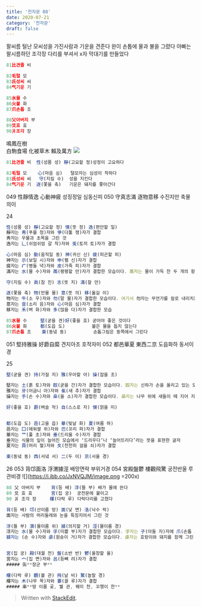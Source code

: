 ```yaml
---
title: '천자문 08'
date: 2020-07-21
category: '천자문'
draft: false
---
```


팔씨름
털난 모씨성을  가진사람과 기운을 견준다
완이 손톱에 물과 불을 그렸다
아빠는 팔시름하던 조각장 다리를 부셔서  x자 막대기를 만들었다
```js
81比견줄 비

82毛털 모
83氏성씨 씨
84气기운 기

85水물 수
86火불 화
87爪손톱 조

88父아버지 부
89爻효 효
90爿조각 장
```

鳴鳳在樹  
白駒食場
化被草木
賴及萬方
![](https://i.ibb.co/HG896Z8/image.png)
```js
81比견줄 비  性(성품 성) 靜(고요할 정)성정이 고요하다

82毛털 모    心(마음 심)   털모자는 심성이 착하다
83氏성씨 씨   守(지킬 수)  성을 지킨다
84气기운 기  逐(쫓을 축)   기운은 돼지를 쫓아간다
```

049 性靜情逸 心動神疲 성징정일 심동신피
050 守真志滿 逐物意移 수진지만 축물의이

24
```js
性(성품 성) 靜(고요할 정) 情(뜻 정) 逸(편안할 일)
靜자는 靑(푸를 청)자와 爭(다툴 쟁)자가 결합
靑자는 우물과 초목을 그린 것
逸자는 辶(쉬엄쉬엄 갈 착)자와 兎(토끼 토)자가 결합

心(마음 심) 動(움직일 동) 神(귀신 신) 疲(피곤할 피)
神자는 示(보일 시)자와 申(펼 신)자가 결합
疲자는 疒(병들 녁)자와 皮(가죽 피)자가 결합
滿자는 水(물 수)자와 㒼(평평할 만)자가 결합한 모습이다. 㒼자는 물이 가득 찬 두 개의 항아리를 끈으로 묶어 놓은 모습을 그린 것

守(지킬 수) 眞(참 진) 志(뜻 지) 滿(찰 만)

逐(쫓을 축) 物(만물 물) 意(뜻 의) 移(옮길 이)
物자는 牛(소 우)자와 勿(말 물)자가 결합한 모습이다. 여기서 勿자는 무언가를 칼로 내리치는 모습
意자는 音(소리 음)자와 心(마음 심)자가 결합
移자는 禾(벼 화)자와 多(많을 다)자가 결합한 모습
```
```js
85水물 수     堅(굳을 견)好(좋을 호) 굳어야 좋은 것이다
86火불 화     都(도읍 도)          불은 물을 돕지 않는다
87爪손톱 조    東(동녘 동)          손톱그림은 동쪽에서 그린다
```
051 堅持雅操 好爵自縻 견지아조 호작자미
052 都邑華夏 東西二京  도읍화하 동서이경

25
```js
堅(굳을 견) 持(가질 지) 雅(우아할 아) 操(잡을 조)

堅자는 土(흙 토)자와 臤(굳을 간)자가 결합한 모습이다. 臤자는 신하가 손을 올리고 있는 모습
雅자는 牙(어금니 아)자와 隹(새 추)자가 결합
操자는 手(손 수)자와 喿(울 소)자가 결합한 모습이다. 喿자는 나무 위에 새들이 떼 지어 지저귀는 모습

好(좋을 호) 爵(벼슬 작) 自(스스로 자) 慔(얽을 미)


都(도읍 도) 邑(고을 읍) 華(빛날 화) 夏(여름 하)
邑자는 囗(에워쌀 위)자와 巴(꼬리 파)자가 결합
華자는 艹(풀 초)자와 垂(드리울 수)자가 결합
垂자는 식물의 잎이 늘어진 모습에서 ‘드리우다’나 ‘늘어뜨리다’라는 뜻을 표현한 글자
夏자는 頁(머리 혈)자와 夊(천천히 걸을 쇠)자가 결합

東(동녘 동) 西(서녘 서) 二(두 이) 京(서울 경)

```

26
 053 背邙面洛 浮渭據涇  배망면락 부위거경
 054 宮殿盤鬱 樓觀飛驚 궁전반울  루관비경
 ![](https://i.ibb.co/JxNVQJM/image.png =200x)
```js
88 父 아버지 부    背(등 배) 浮(뜰 부) 배가 물에 뜬다
89 爻 효 효       宮(집 궁)  궁전문에 붙이고 
90 爿 조각 장     樓(다락 루) 다락다리를 고쳤다
```
```js
背(등 배) 邙(산이름 망) 面(낯 면) 洛(낙수 락)
面자는 사람의 머리둘레와 눈을 특징지어서 그린 것

浮(뜰 부) 渭(물이름 위) 據(의지할 거) 涇(물이름 경)
浮자는 水(물 수)자와 孚(미쁠 부)자가 결합한 모습이다. 孚자는 子(아들 자)자에 爪(손톱 조)자가 결합
據자는 (손 수)자와 豦(원숭이 거)자가 결합한 모습이다. 豦자는 호랑이와 돼지를 함께 그린 것으로 본래는 ‘멧돼지’를 뜻


宮(집 궁) 殿(대궐 전) 盤(소반 반) 鬱(울창할 울)
宮자는 宀(집 면)자와 呂(등뼈 려)자가 결합
##### 缶**장군 부**

樓(다락 루) 觀(볼 관) 飛(날 비) 驚(놀랄 경)
樓자는 木(나무 목)자와 婁(끌 루)자가 결합
##### 串**땅 이름 곶, 꿸 관, 꿰미 천, 꼬챙이 찬**
```
> Written with [StackEdit](https://stackedit.io/).

<!--stackedit_data:
eyJoaXN0b3J5IjpbMTA0ODQxMzgxLDEyNDk2NDMwOCw3MjIxNT
gyNTcsLTM3NjM4ODk0NSwxMzgxNTUwNzIsLTIwMzIxODQ2NDcs
LTM1ODQxMjEwOSwxNzYyMzMxOTQ2LDE5ODU1NjY5MTgsMTcwNj
QzMjAyNywtNTQ3NjUyMzA3LC0zNzQzMTEyMTksMjA0Njc0NjY5
MCwtMTk2MjgxNTY1NywxODk1MTE1ODQ5LC0xNzY2NTYzNTcwLD
g1MTczODUzNiwtMTc1MTUxODM4NCw0NTg0MTAzMTksLTg4OTQ1
MzYzOF19
-->